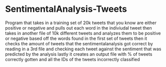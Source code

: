 # SentimentalAnalysis-Tweets
Program that takes in a training set of 20k tweets that you know are either positive or negative and pulls out each word in the indiviudal tweet then takes in another file of 10k different tweets and analyzes them to be positive or negative based off the words found in the first set of tweets then it checks the amount of tweets that the sentimentalanalysis got correct by reading in a 3rd file and checking each tweet against the sentiment that was predicted by the analysis lastly it creates an output file with % of tweets correctly gotten and all the IDs of the tweets incorrectly classified
